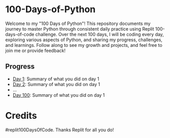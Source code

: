 # 100-Days-of-Python
Welcome to my "100 Days of Python"! This repository documents my journey to master Python through consistent daily practice using Replit 100-days-of-code challenge. Over the next 100 days, I will be coding every day, exploring various aspects of Python, and sharing my progress, challenges, and learnings. Follow along to see my growth and projects, and feel free to join me or provide feedback!

## Progress

- [Day 1](day-01/README.md): Summary of what you did on day 1
- [Day 2](day-02/README.md): Summary of what you did on day 1
- ...
- [Day 100](day-02/README.md): Summary of what you did on day 1


# Credits

#replit100DaysOfCode. Thanks Replit for all you do!
